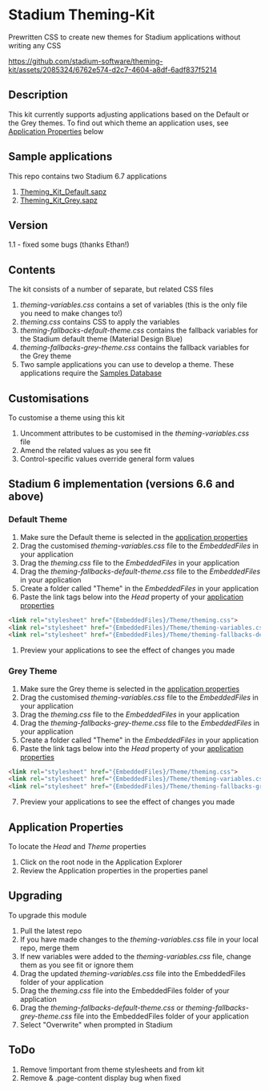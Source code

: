 # Stadium Theming-Kit
Prewritten CSS to create new themes for Stadium applications without writing any CSS

https://github.com/stadium-software/theming-kit/assets/2085324/6762e574-d2c7-4604-a8df-6adf837f5214

## Description
This kit currently supports adjusting applications based on the Default or the Grey themes. To find out which theme an application uses, see [Application Properties](#application-properties) below

## Sample applications
This repo contains two Stadium 6.7 applications
1. [Theming_Kit_Default.sapz](Stadium6/Theming_Kit_Default.sapz?raw=true)
2. [Theming_Kit_Grey.sapz](Stadium6/Theming_Kit_Grey.sapz?raw=true)

## Version
1.1 - fixed some bugs (thanks Ethan!)

## Contents
The kit consists of a number of separate, but related CSS files
1. *theming-variables.css* contains a set of variables (this is the only file you need to make changes to!)
2. *theming.css* contains CSS to apply the variables
3. *theming-fallbacks-default-theme.css* contains the fallback variables for the Stadium default theme (Material Design Blue)
4. *theming-fallbacks-grey-theme.css* contains the fallback variables for the Grey theme
5. Two sample applications you can use to develop a theme. These applications require the [Samples Database](https://github.com/stadium-software/samples-database)

## Customisations
To customise a theme using this kit
1. Uncomment attributes to be customised in the *theming-variables.css* file
2. Amend the related values as you see fit
3. Control-specific values override general form values

## Stadium 6 implementation (versions 6.6 and above)

### Default Theme
1. Make sure the Default theme is selected in the [application properties](#Application-Properties)
2. Drag the customised *theming-variables.css* file to the *EmbeddedFiles* in your application
3. Drag the *theming.css* file to the *EmbeddedFiles* in your application
4. Drag the *theming-fallbacks-default-theme.css* file to the *EmbeddedFiles* in your application
5. Create a folder called "Theme" in the *EmbeddedFiles* in your application
6. Paste the link tags below into the *Head* property of your [application properties](#Application-Properties)
```html
<link rel="stylesheet" href="{EmbeddedFiles}/Theme/theming.css">
<link rel="stylesheet" href="{EmbeddedFiles}/Theme/theming-variables.css">
<link rel="stylesheet" href="{EmbeddedFiles}/Theme/theming-fallbacks-default-theme.css">
``` 
1. Preview your applications to see the effect of changes you made

### Grey Theme
1. Make sure the Grey theme is selected in the [application properties](#Application-Properties)
2. Drag the customised *theming-variables.css* file to the *EmbeddedFiles* in your application
3. Drag the *theming.css* file to the *EmbeddedFiles* in your application
4. Drag the *theming-fallbacks-grey-theme.css* file to the *EmbeddedFiles* in your application
5. Create a folder called "Theme" in the *EmbeddedFiles* in your application
6. Paste the link tags below into the *Head* property of your [application properties](#Application-Properties)
```html
<link rel="stylesheet" href="{EmbeddedFiles}/Theme/theming.css">
<link rel="stylesheet" href="{EmbeddedFiles}/Theme/theming-variables.css">
<link rel="stylesheet" href="{EmbeddedFiles}/Theme/theming-fallbacks-grey-theme.css">
``` 
7. Preview your applications to see the effect of changes you made

## Application Properties
To locate the *Head* and *Theme* properties
1. Click on the root node in the Application Explorer
2. Review the Application properties in the properties panel

## Upgrading
To upgrade this module

1. Pull the latest repo
2. If you have made changes to the *theming-variables.css* file in your local repo, merge them
3. If new variables were added to the *theming-variables.css* file, change them as you see fit or ignore them
4. Drag the updated *theming-variables.css* file into the EmbeddedFiles folder of your application
6. Drag the *theming.css* file into the EmbeddedFiles folder of your application
7. Drag the *theming-fallbacks-default-theme.css* or *theming-fallbacks-grey-theme.css* file into the EmbeddedFiles folder of your application
8. Select "Overwrite" when prompted in Stadium

## ToDo
1. Remove !important from theme stylesheets and from kit
2. Remove & .page-content display bug when fixed
